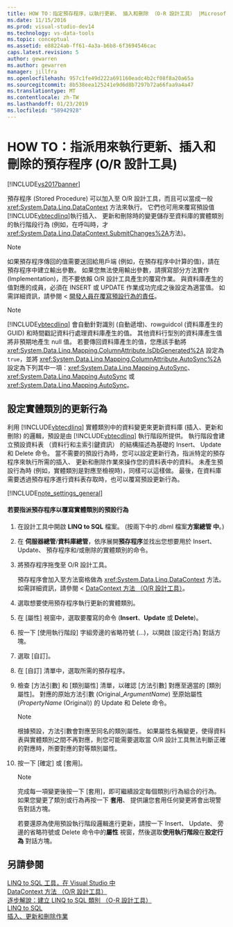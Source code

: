 ```yaml
---
title: HOW TO：指定預存程序，以執行更新、 插入和刪除 （O-R 設計工具） |Microsoft Docs
ms.date: 11/15/2016
ms.prod: visual-studio-dev14
ms.technology: vs-data-tools
ms.topic: conceptual
ms.assetid: e88224ab-ff61-4a3a-b6b8-6f3694546cac
caps.latest.revision: 5
author: gewarren
ms.author: gewarren
manager: jillfra
ms.openlocfilehash: 957c1fe49d222a691160eadc4b2cf08f8a20a65a
ms.sourcegitcommit: 8b538eea125241e9d6d8b7297b72a66faa9a4a47
ms.translationtype: MT
ms.contentlocale: zh-TW
ms.lasthandoff: 01/23/2019
ms.locfileid: "58942928"
---
```

# <a name="how-to-assign-stored-procedures-to-perform-updates-inserts-and-deletes-or-designer"></a>HOW TO：指派用來執行更新、插入和刪除的預存程序 (O/R 設計工具)
[!INCLUDE[vs2017banner](../includes/vs2017banner.md)]

  
預存程序 (Stored Procedure) 可以加入至 O/R 設計工具，而且可以當成一般 <xref:System.Data.Linq.DataContext> 方法來執行。 它們也可用來覆寫預設值[!INCLUDE[vbtecdlinq](../includes/vbtecdlinq-md.md)]執行插入、 更新和刪除時的變更儲存至資料庫的實體類別的執行階段行為 (例如，在呼叫時，才<xref:System.Data.Linq.DataContext.SubmitChanges%2A>方法)。  
  
> [!NOTE]
>  如果預存程序傳回的值需要送回給用戶端 (例如，在預存程序中計算的值)，請在預存程序中建立輸出參數。 如果您無法使用輸出參數，請撰寫部分方法實作 (Implementation)，而不要依賴 O/R 設計工具產生的覆寫作業。 與資料庫產生的值對應的成員，必須在 INSERT 或 UPDATE 作業成功完成之後設定為適當值。 如需詳細資訊，請參閱 <<c0> [ 開發人員在覆寫預設行為的責任](http://msdn.microsoft.com/library/c6909ddd-e053-46a8-980c-0e12a9797be1)。  
  
> [!NOTE]
>  [!INCLUDE[vbtecdlinq](../includes/vbtecdlinq-md.md)] 會自動針對識別 (自動遞增)、rowguidcol (資料庫產生的 GUID) 和時間戳記資料行處理資料庫產生的值。 其他資料行型別的資料庫產生值將非預期地產生 null 值。 若要傳回資料庫產生的值，您應該手動將 <xref:System.Data.Linq.Mapping.ColumnAttribute.IsDbGenerated%2A> 設定為 `true`，並將 <xref:System.Data.Linq.Mapping.ColumnAttribute.AutoSync%2A> 設定為下列其中一項：<xref:System.Data.Linq.Mapping.AutoSync>、<xref:System.Data.Linq.Mapping.AutoSync> 或 <xref:System.Data.Linq.Mapping.AutoSync>。  
  
## <a name="configuring-the-update-behavior-of-an-entity-class"></a>設定實體類別的更新行為  
 利用 [!INCLUDE[vbtecdlinq](../includes/vbtecdlinq-md.md)] 實體類別中的資料變更來更新資料庫 (插入、更新和刪除) 的邏輯，預設是由 [!INCLUDE[vbtecdlinq](../includes/vbtecdlinq-md.md)] 執行階段所提供。 執行階段會建立預設資料表 （資料行和主索引鍵資訊） 的結構描述為基礎的 Insert、 Update 和 Delete 命令。 當不需要的預設行為時，您可以設定更新行為，指派特定的預存程序來執行所需的插入、 更新和刪除作業來操作您的資料表中的資料。 未產生預設行為時 (例如，實體類別是對應至檢視時)，同樣可以這樣做。 最後，在資料庫需要透過預存程序進行資料表存取時，也可以覆寫預設更新行為。  
  
 [!INCLUDE[note_settings_general](../includes/note-settings-general-md.md)]  
  
#### <a name="to-assign-stored-procedures-to-override-the-default-behavior-of-an-entity-class"></a>若要指派預存程序以覆寫實體類別的預設行為  
  
1.  在設計工具中開啟 **LINQ to SQL** 檔案。 (按兩下中的.dbml 檔案**方案總管 中**。)  
  
2.  在 **伺服器總管**/**資料庫總管**，依序展開**預存程序**並找出您想要用於 Insert、 Update、 預存程序和/或刪除的實體類別的命令。  
  
3.  將預存程序拖曳至 O/R 設計工具。  
  
     預存程序會加入至方法窗格做為 <xref:System.Data.Linq.DataContext> 方法。 如需詳細資訊，請參閱 < [DataContext 方法 （O/R 設計工具）](../data-tools/datacontext-methods-o-r-designer.md)。  
  
4.  選取想要使用預存程序執行更新的實體類別。  
  
5.  在 [屬性] 視窗中，選取要覆寫的命令 (**Insert**、**Update** 或 **Delete**)。  
  
6.  按一下 [使用執行階段] 字組旁邊的省略符號 (...)，以開啟 [設定行為] 對話方塊。  
  
7.  選取 [自訂]。  
  
8.  在 [自訂] 清單中，選取所需的預存程序。  
  
9. 檢查 [方法引數] 和 [類別屬性] 清單，以確認 [方法引數] 對應至適當的 [類別屬性]。 對應的原始方法引數 (Original_*ArgumentName*) 至原始屬性 (*PropertyName* (Original)) 的 Update 和 Delete 命令。  
  
    > [!NOTE]
    >  根據預設，方法引數會對應至同名的類別屬性。 如果屬性名稱變更，使得資料表與實體類別之間不再對應，則您可能需要選取當 O/R 設計工具無法判斷正確的對應時，所要對應的對等類別屬性。  
  
10. 按一下 [確定] 或 [套用]。  
  
    > [!NOTE]
    >  完成每一項變更後按一下 [套用]，即可繼續設定每個類別/行為組合的行為。 如果您變更了類別或行為再按一下 **套用**、 提供讓您套用任何變更將會出現警告對話方塊。  
  
     若要還原為使用預設執行階段邏輯進行更新，請按一下 Insert、 Update、 旁邊的省略符號或 Delete 命令中的**屬性** 視窗，然後選取**使用執行階段**在**設定行為** 對話方塊。  
  
## <a name="see-also"></a>另請參閱  
 [LINQ to SQL 工具，在 Visual Studio 中](../data-tools/linq-to-sql-tools-in-visual-studio2.md)   
 [DataContext 方法 （O/R 設計工具）](../data-tools/datacontext-methods-o-r-designer.md)   
 [逐步解說：建立 LINQ to SQL 類別 （O-R 設計工具）](http://msdn.microsoft.com/library/35aad4a4-2e8a-46e2-ae09-5fbfd333c233)   
 [LINQ to SQL](http://msdn.microsoft.com/library/73d13345-eece-471a-af40-4cc7a2f11655)   
 [插入、更新和刪除作業](http://msdn.microsoft.com/library/26a43a4f-83c9-4732-806d-bb23aad0ff6b)
